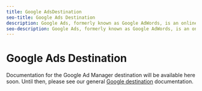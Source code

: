 ```yaml
---
title: Google AdsDestination
seo-title: Google Ads Destination
description: Google Ads, formerly known as Google AdWords, is an online advertising service that allows businesses to pay-per-click advertising across text-based searches, graphic displays, YouTube videos, and in-app mobile displays.
seo-description: Google Ads, formerly known as Google AdWords, is an online advertising service that allows businesses to pay-per-click advertising across text-based searches, graphic displays, YouTube videos, and in-app mobile displays.
---
```


# Google Ads Destination

Documentation for the Google Ad Manager destination will be available here soon. Until then, please see our general [Google destination](/help/rtcdp/destinations/google-destination.md) documentation. 